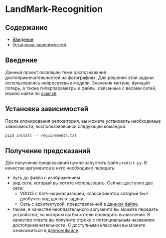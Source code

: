 # LandMark-Recognition

## Содержание
  * [Введение](##Intro)
  * [Установка зависимостей](##Dep_installation)

## Введение
  Данный проект посвящен теме распознавания достопримечательностей на фотографиях. Для решения этой задачи использовались нейросетевые модели. Значения метрик, функций потерь, а также гиперпараметры и файлы, связанные с весами сетей, можно найти по [ссылке](https://wandb.ai/ml_landmarks/ml_landmarks).

## Установка зависимостей
После клонирования репозитория, вы можете установить необходимые зависимости, воспользовавшись следующей командой:
```bash
pip3 install -r requirements.txt
```

## Получение предсказаний
Для получения предсказаний нужно запустить файл `predict.py`. В качестве аргументов в него необходимо передать:
  * путь до файла с изображением
  * вид сети, который вы хотите использовать. Сейчас доступно две сети: 
    * VGG13 с батч-нормализацией, классификатор который был дообучен под данную задачу.
    * Сеть с архитектурой, представленной в [данном файле](https://github.com/bitxzibit3/LandMark-Recognition/blob/main/models/my_model.py).
  * также, в качестве необязательного аргумента вы можете передать устройство, на котором вы бы хотели проводить вычисления.
 В качестве ответа вы получите строку с потенциальным названием достопримечательности. С доступными классами вы можете ознакомиться в [данном файле](https://github.com/bitxzibit3/LandMark-Recognition/blob/main/data/classes.txt).
